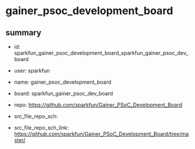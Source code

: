 # gainer_psoc_development_board
 
## summary 
* id: sparkfun_gainer_psoc_development_board_sparkfun_gainer_psoc_dev_board
* user: sparkfun
* name: gainer_psoc_development_board
* board: sparkfun_gainer_psoc_dev_board
* repo: https://github.com/sparkfun/Gainer_PSoC_Development_Board



* src_file_repo_sch: 
* src_file_repo_sch_link: https://github.com/sparkfun/Gainer_PSoC_Development_Board/tree/master/




